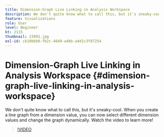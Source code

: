 ```yaml
---
title: Dimension-Graph Live Linking in Analysis Workspace
description: We don't quite know what to call this, but it's sneaky-cool. When you create a line graph from a dimension value, you can now select different dimension values and change the graph dynamically. Watch the video to learn more!
feature: Visualizations
role: User
level: Beginner
kt: 2115
thumbnail: 23991.jpg
exl-id: cb10bbb0-fb2c-4849-a4bb-a4d1c3f87254
---
```

# Dimension-Graph Live Linking in Analysis Workspace {#dimension-graph-live-linking-in-analysis-workspace}

We don't quite know what to call this, but it's sneaky-cool. When you create a line graph from a dimension value, you can now select different dimension values and change the graph dynamically. Watch the video to learn more!

>[!VIDEO](https://video.tv.adobe.com/v/23991/?quality=12&learn=on)

